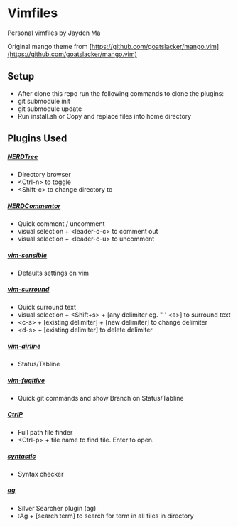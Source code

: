 # Vimfiles
Personal vimfiles by Jayden Ma

Original mango theme from [https://github.com/goatslacker/mango.vim](https://github.com/goatslacker/mango.vim)


## Setup
- After clone this repo run the following commands to clone the plugins:
- git submodule init
- git submodule update
- Run install.sh or Copy and replace files into home directory


## Plugins Used
##### [NERDTree](https://github.com/scrooloose/nerdtree)
- Directory browser
- &lt;Ctrl-n&gt; to toggle
- &lt;Shift-c&gt; to change directory to

##### [NERDCommentor](https://github.com/scrooloose/nerdcommenter)
- Quick comment / uncomment
- visual selection + &lt;leader-c-c&gt; to comment out
- visual selection + &lt;leader-c-u&gt; to uncomment

##### [vim-sensible](https://github.com/tpope/vim-sensible)
- Defaults settings on vim

##### [vim-surround](https://github.com/tpope/vim-surround)
- Quick surround text
- visual selection + &lt;Shift+s&gt; + [any delimiter eg. " ' &lt;a&gt;] to surround text
- &lt;c-s&gt; + [existing delimiter] + [new delimiter] to change delimiter
- &lt;d-s&gt; + [existing delimiter] to delete delimiter

##### [vim-airline](https://github.com/bling/vim-airline)
- Status/Tabline

##### [vim-fugitive](https://github.com/tpope/vim-fugitive)
- Quick git commands and show Branch on Status/Tabline

##### [CtrlP](https://github.com/kien/ctrlp.vim)
- Full path file finder
- &lt;Ctrl-p&gt; + file name to find file. Enter to open.

##### [syntastic](https://github.com/scrooloose/syntastic)
- Syntax checker

##### [ag](https://github.com/rking/ag.vim)
- Silver Searcher plugin (ag)
- :Ag + [search term] to search for term in all files in directory

